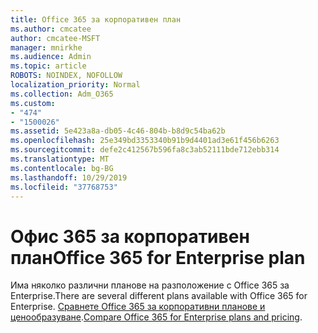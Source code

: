 ```yaml
---
title: Office 365 за корпоративен план
ms.author: cmcatee
author: cmcatee-MSFT
manager: mnirkhe
ms.audience: Admin
ms.topic: article
ROBOTS: NOINDEX, NOFOLLOW
localization_priority: Normal
ms.collection: Adm_O365
ms.custom:
- "474"
- "1500026"
ms.assetid: 5e423a8a-db05-4c46-804b-b8d9c54ba62b
ms.openlocfilehash: 25e349bd3353340b91b9d4401ad3e61f456b6263
ms.sourcegitcommit: defe2c412567b596fa8c3ab52111bde712ebb314
ms.translationtype: MT
ms.contentlocale: bg-BG
ms.lasthandoff: 10/29/2019
ms.locfileid: "37768753"
---
```

# <a name="office-365-for-enterprise-plan"></a><span data-ttu-id="b6096-102">Офис 365 за корпоративен план</span><span class="sxs-lookup"><span data-stu-id="b6096-102">Office 365 for Enterprise plan</span></span>

<span data-ttu-id="b6096-103">Има няколко различни планове на разположение с Office 365 за Enterprise.</span><span class="sxs-lookup"><span data-stu-id="b6096-103">There are several different plans available with Office 365 for Enterprise.</span></span> <span data-ttu-id="b6096-104">[Сравнете Office 365 за корпоративни планове и ценообразуване](https://products.office.com/business/compare-more-office-365-for-business-plans).</span><span class="sxs-lookup"><span data-stu-id="b6096-104">[Compare Office 365 for Enterprise plans and pricing](https://products.office.com/business/compare-more-office-365-for-business-plans).</span></span>  